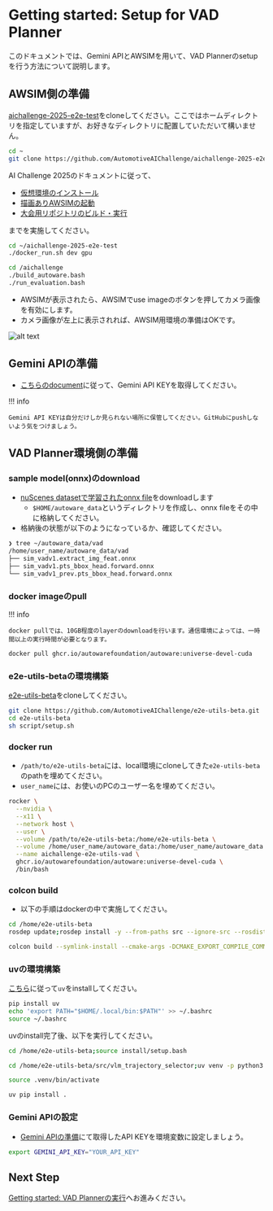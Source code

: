 # Getting started: Setup for VAD Planner

このドキュメントでは、Gemini APIとAWSIMを用いて、VAD Plannerのsetupを行う方法について説明します。

## AWSIM側の準備

[aichallenge-2025-e2e-test](https://github.com/AutomotiveAIChallenge/aichallenge-2025-e2e-test)をcloneしてください。ここではホームディレクトリを指定していますが、お好きなディレクトリに配置していただいて構いません。

```sh
cd ~
git clone https://github.com/AutomotiveAIChallenge/aichallenge-2025-e2e-test
```

AI Challenge 2025のドキュメントに従って、

- [仮想環境のインストール](https://automotiveaichallenge.github.io/aichallenge-documentation-2025/setup/docker.html)
- [描画ありAWSIMの起動](https://automotiveaichallenge.github.io/aichallenge-documentation-2025/setup/requirements.html)
- [大会用リポジトリのビルド・実行](https://automotiveaichallenge.github.io/aichallenge-documentation-2025/setup/build-docker.html)

までを実施してください。

```sh
cd ~/aichallenge-2025-e2e-test
./docker_run.sh dev gpu
```

```sh
cd /aichallenge
./build_autoware.bash
./run_evaluation.bash
```

- AWSIMが表示されたら、AWSIMでuse imageのボタンを押してカメラ画像を有効にします。
- カメラ画像が左上に表示されれば、AWSIM用環境の準備はOKです。

![alt text](../assets/camera_awsim_after.png)

## Gemini APIの準備

- [こちらのdocument](https://ai.google.dev/gemini-api/docs/api-key?hl=ja)に従って、Gemini API KEYを取得してください。

!!! info

    Gemini API KEYは自分だけしか見られない場所に保管してください。GitHubにpushしないよう気をつけましょう。

## VAD Planner環境側の準備

### sample model(onnx)のdownload

- [nuScenes datasetで学習されたonnx file](https://tier4inc-my.sharepoint.com/:f:/g/personal/taiki_tanaka_tier4_jp/EvQZY6sIudNKnFJSAnuyS9ABpodIW_FSYk57BrenzhCtXg?e=T4RLVw)をdownloadします
  - `$HOME/autoware_data`というディレクトリを作成し、onnx fileをその中に格納してください。
- 格納後の状態が以下のようになっているか、確認してください。

```sh
❯ tree ~/autoware_data/vad
/home/user_name/autoware_data/vad
├── sim_vadv1.extract_img_feat.onnx
├── sim_vadv1.pts_bbox_head.forward.onnx
└── sim_vadv1_prev.pts_bbox_head.forward.onnx
```

### docker imageのpull


!!! info

    docker pullでは、10GB程度のlayerのdownloadを行います。通信環境によっては、一時間以上の実行時間が必要となります。

```sh
docker pull ghcr.io/autowarefoundation/autoware:universe-devel-cuda
```

### e2e-utils-betaの環境構築

[e2e-utils-beta](https://github.com/AutomotiveAIChallenge/e2e-utils-beta)をcloneしてください。

```sh
git clone https://github.com/AutomotiveAIChallenge/e2e-utils-beta.git
cd e2e-utils-beta
sh script/setup.sh
```

### docker run

- `/path/to/e2e-utils-beta`には、local環境にcloneしてきた`e2e-utils-beta`のpathを埋めてください。
- `user_name`には、お使いのPCのユーザー名を埋めてください。

```sh
rocker \
  --nvidia \
  --x11 \
  --network host \
  --user \
  --volume /path/to/e2e-utils-beta:/home/e2e-utils-beta \
  --volume /home/user_name/autoware_data:/home/user_name/autoware_data \
  --name aichallenge-e2e-utils-vad \
  ghcr.io/autowarefoundation/autoware:universe-devel-cuda \
  /bin/bash
```

### colcon build

- 以下の手順はdockerの中で実施してください。

```sh
cd /home/e2e-utils-beta
rosdep update;rosdep install -y --from-paths src --ignore-src --rosdistro $ROS_DISTRO
```

```bash
colcon build --symlink-install --cmake-args -DCMAKE_EXPORT_COMPILE_COMMANDS=ON -DCMAKE_BUILD_TYPE=Release --packages-up-to vad_aic_launch autoware_auto_planning_msgs
```

### uvの環境構築

[こちら](https://docs.astral.sh/uv/getting-started/installation/)に従って`uv`をinstallしてください。

```sh
pip install uv
echo 'export PATH="$HOME/.local/bin:$PATH"' >> ~/.bashrc
source ~/.bashrc
```

uvのinstall完了後、以下を実行してください。

```sh
cd /home/e2e-utils-beta;source install/setup.bash
```

```sh
cd /home/e2e-utils-beta/src/vlm_trajectory_selector;uv venv -p python3.10
```

```sh
source .venv/bin/activate
```

```sh
uv pip install .
```

### Gemini APIの設定

- [Gemini APIの準備](#gemini-apiの準備)にて取得したAPI KEYを環境変数に設定しましょう。

```sh
export GEMINI_API_KEY="YOUR_API_KEY"
```

## Next Step

[Getting started: VAD Plannerの実行](./getting_started_vad_run.md)へお進みください。
